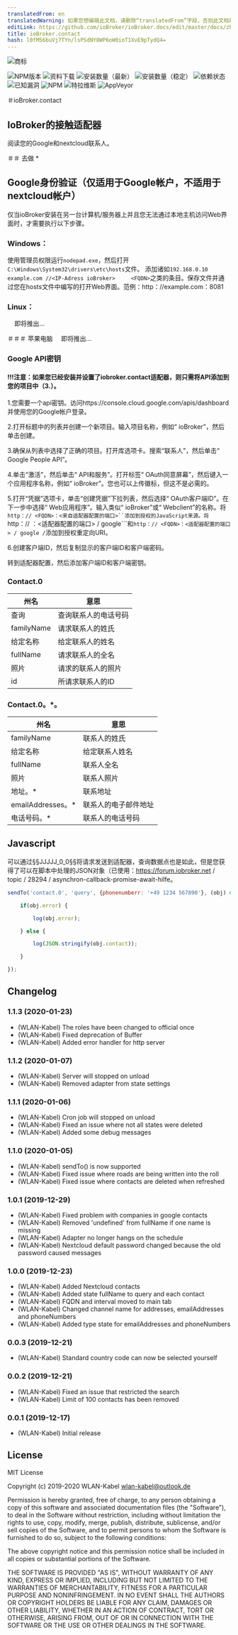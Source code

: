 ```yaml
---
translatedFrom: en
translatedWarning: 如果您想编辑此文档，请删除“translatedFrom”字段，否则此文档将再次自动翻译
editLink: https://github.com/ioBroker/ioBroker.docs/edit/master/docs/zh-cn/adapterref/iobroker.contact/README.md
title: ioBroker.contact
hash: l0fM56buVj7TYn/lsPSdNY8WP6oW0ioT1XvE9pTydQ4=
---
```

![商标](../../../en/adapterref/iobroker.contact/admin/contact.png)

![NPM版本](http://img.shields.io/npm/v/iobroker.contact.svg)
![资料下载](https://img.shields.io/npm/dm/iobroker.contact.svg)
![安装数量（最新）](http://iobroker.live/badges/contact-installed.svg)
![安装数量（稳定）](http://iobroker.live/badges/contact-stable.svg)
![依赖状态](https://img.shields.io/david/WLAN-Kabel/ioBroker.contact.svg)
![已知漏洞](https://snyk.io/test/github/WLAN-Kabel/ioBroker.contact/badge.svg)
![NPM](https://nodei.co/npm/iobroker.contact.png?downloads=true)
![特拉维斯](http://img.shields.io/travis/WLAN-Kabel/ioBroker.contact/master.svg)
![AppVeyor](https://ci.appveyor.com/api/projects/status/github/WLAN-Kabel/ioBroker.contact?branch=master&svg=true)

＃ioBroker.contact
## IoBroker的接触适配器
阅读您的Google和nextcloud联系人。

＃＃ 去做
*

## Google身份验证（仅适用于Google帐户，不适用于nextcloud帐户）
仅当ioBroker安装在另一台计算机/服务器上并且您无法通过本地主机访问Web界面时，才需要执行以下步骤。

### Windows：
使用管理员权限运行```nodepad.exe```，然后打开```C:\Windows\System32\drivers\etc\hosts```文件。
添加诸如```192.168.0.10    example.com //<IP-Adress ioBroker>     <FQDN>```之类的条目。保存文件并通过您在hosts文件中编写的<FQDN>打开Web界面。范例：http：//example.com：8081

### Linux：
    即将推出...

＃＃＃ 苹果电脑
    即将推出...

### Google API密钥
#### !!!注意：如果您已经安装并设置了iobroker.contact适配器，则只需将API添加到您的项目中（3.）。
1.您需要一个api密钥。访问https://console.cloud.google.com/apis/dashboard并使用您的Google帐户登录。

2.打开标题中的列表并创建一个新项目。输入项目名称，例如“ ioBroker”，然后单击创建。

3.确保从列表中选择了正确的项目。打开库选项卡。搜索“联系人”，然后单击“ Google People API”。

4.单击“激活”，然后单击“ API和服务”。打开标签“ OAuth同意屏幕”，然后键入一个应用程序名称，例如“ ioBroker”。您也可以上传徽标，但这不是必需的。

5.打开“凭据”选项卡，单击“创建凭据”下拉列表，然后选择“ OAuth客户端ID”。在下一步中选择“ Web应用程序”。输入类似“ ioBroker”或“ Webclient”的名称。将```http：// <FQDN>：<来自适配器配置的端口>``添加到授权的JavaScript来源。将```http：// <FQDN>：<适配器配置的端口> / google```和`http：// <FQDN>：<适配器配置的端口> / google /`添加到授权重定向URI。

6.创建客户端ID，然后复制显示的客户端ID和客户端密码。

转到适配器配置，然后添加客户端ID和客户端密钥。

### Contact.0
|州名|意思|
| - | - |
|查询|查询联系人的电话号码|
| familyName |请求联系人的姓氏|
|给定名称|给定联系人的姓名|
| fullName |请求联系人的全名|
|照片|请求的联系人的照片|
| id |所请求联系人的ID |

### Contact.0。*。
|州名|意思|
| - | - |
| familyName |联系人的姓氏|
|给定名称|给定联系人姓名|
| fullName |联系人全名|
|照片|联系人照片|
|地址。* |联系地址|
| emailAddresses。* |联系人的电子邮件地址|
|电话号码。* |联系人的电话号码|

## Javascript
可以通过§§JJJJJ_0_0§§将请求发送到适配器，查询数据点也是如此，但是您获得了可以在脚本中处理的JSON对象（已使用：https://forum.iobroker.net / topic / 28294 / asynchron-callback-promise-await-hilfe。

```js
sendTo('contact.0', 'query', {phonenumberr: '+49 1234 567890'}, (obj) => {

    if(obj.error) {

        log(obj.error);

    } else {

        log(JSON.stringify(obj.contact));

    }

});
```

## Changelog

### 1.1.3 (2020-01-23)
* (WLAN-Kabel) The roles have been changed to official once
* (WLAN-Kabel) Fixed deprecation of Buffer
* (WLAN-Kabel) Added error handler for http server

### 1.1.2 (2020-01-07)
* (WLAN-Kabel) Server will stopped on unload
* (WLAN-Kabel) Removed adapter from state settings

### 1.1.1 (2020-01-06)
* (WLAN-Kabel) Cron job will stopped on unload
* (WLAN-Kabel) Fixed an issue where not all states were deleted
* (WLAN-Kabel) Added some debug messages

### 1.1.0 (2020-01-05)
* (WLAN-Kabel) sendTo() is now supported
* (WLAN-Kabel) Fixed issue where roads are being written into the roll
* (WLAN-Kabel) Fixed issue where contacts are deleted when refreshed

### 1.0.1 (2019-12-29)
* (WLAN-Kabel) Fixed problem with companies in google contacts
* (WLAN-Kabel) Removed 'undefined' from fullName if one name is missing
* (WLAN-Kabel) Adapter no longer hangs on the schedule
* (WLAN-Kabel) Nextcloud default password changed because the old password caused messages

### 1.0.0 (2019-12-23)
* (WLAN-Kabel) Added Nextcloud contacts
* (WLAN-Kabel) Added state fullName to query and each contact
* (WLAN-Kabel) FQDN and interval moved to main tab
* (WLAN-Kabel) Changed channel name for addresses, emailAddresses and phoneNumbers
* (WLAN-Kabel) Added type state for emailAddresses and phoneNumbers

### 0.0.3 (2019-12-21)
* (WLAN-Kabel) Standard country code can now be selected yourself

### 0.0.2 (2019-12-21)
* (WLAN-Kabel) Fixed an issue that restricted the search
* (WLAN-Kabel) Limit of 100 contacts has been removed

### 0.0.1 (2019-12-17)
* (WLAN-Kabel) Initial release

## License
MIT License

Copyright (c) 2019-2020 WLAN-Kabel <wlan-kabel@outlook.de>

Permission is hereby granted, free of charge, to any person obtaining a copy
of this software and associated documentation files (the "Software"), to deal
in the Software without restriction, including without limitation the rights
to use, copy, modify, merge, publish, distribute, sublicense, and/or sell
copies of the Software, and to permit persons to whom the Software is
furnished to do so, subject to the following conditions:

The above copyright notice and this permission notice shall be included in all
copies or substantial portions of the Software.

THE SOFTWARE IS PROVIDED "AS IS", WITHOUT WARRANTY OF ANY KIND, EXPRESS OR
IMPLIED, INCLUDING BUT NOT LIMITED TO THE WARRANTIES OF MERCHANTABILITY,
FITNESS FOR A PARTICULAR PURPOSE AND NONINFRINGEMENT. IN NO EVENT SHALL THE
AUTHORS OR COPYRIGHT HOLDERS BE LIABLE FOR ANY CLAIM, DAMAGES OR OTHER
LIABILITY, WHETHER IN AN ACTION OF CONTRACT, TORT OR OTHERWISE, ARISING FROM,
OUT OF OR IN CONNECTION WITH THE SOFTWARE OR THE USE OR OTHER DEALINGS IN THE
SOFTWARE.